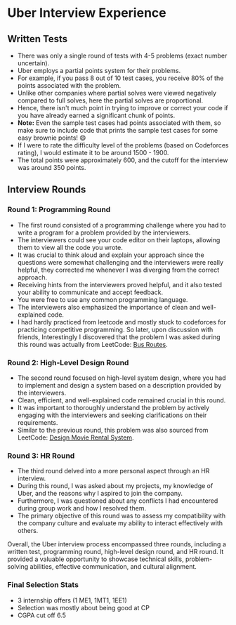 # Uber Interview Experience

## Written Tests
- There was only a single round of tests with 4-5 problems (exact number uncertain).
- Uber employs a partial points system for their problems.
- For example, if you pass 8 out of 10 test cases, you receive 80% of the points associated with the problem.
- Unlike other companies where partial solves were viewed negatively compared to full solves, here the partial solves are proportional.
- Hence, there isn't much point in trying to improve or correct your code if you have already earned a significant chunk of points.
- **Note:** Even the sample test cases had points associated with them, so make sure to include code that prints the sample test cases for some easy brownie points! 😄
- If I were to rate the difficulty level of the problems (based on Codeforces rating), I would estimate it to be around 1500 - 1900.
- The total points were approximately 600, and the cutoff for the interview was around 350 points.

## Interview Rounds

### Round 1: Programming Round
- The first round consisted of a programming challenge where you had to write a program for a problem provided by the interviewers.
- The interviewers could see your code editor on their laptops, allowing them to view all the code you wrote.
- It was crucial to think aloud and explain your approach since the questions were somewhat challenging and the interviewers were really helpful,
  they corrected me whenever I was diverging from the correct approach.
- Receiving hints from the interviewers proved helpful, and it also tested your ability to communicate and accept feedback.
- You were free to use any common programming language.
- The interviewers also emphasized the importance of clean and well-explained code.
- I had hardly practiced from leetcode and mostly stuck to codeforces for practicing competitive programming.
  So later, upon discussion with friends, Interestingly I discovered that the problem I was asked during this round was actually 
  from LeetCode: [Bus Routes](https://leetcode.com/problems/bus-routes/).

### Round 2: High-Level Design Round
- The second round focused on high-level system design, where you had to implement and design a system based on a description provided by the interviewers.
- Clean, efficient, and well-explained code remained crucial in this round.
- It was important to thoroughly understand the problem by actively engaging with the interviewers and seeking clarifications on their requirements.
- Similar to the previous round, this problem was also sourced from LeetCode: [Design Movie Rental System](https://leetcode.com/problems/design-movie-rental-system/).

### Round 3: HR Round
- The third round delved into a more personal aspect through an HR interview.
- During this round, I was asked about my projects, my knowledge of Uber, and the reasons why I aspired to join the company.
- Furthermore, I was questioned about any conflicts I had encountered during group work and how I resolved them.
- The primary objective of this round was to assess my compatibility with the company culture and evaluate my ability to interact effectively with others.

Overall, the Uber interview process encompassed three rounds, including a written test, programming round, high-level design round, and HR round. 
It provided a valuable opportunity to showcase technical skills, problem-solving abilities, effective communication, and cultural alignment.

### Final Selection Stats

- 3 internship offers (1 ME1, 1MT1, 1EE1)
- Selection was mostly about being good at CP
- CGPA cut off 6.5
